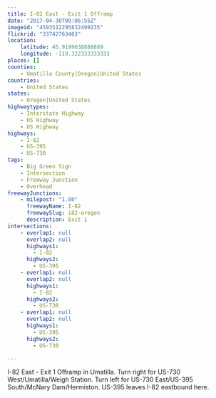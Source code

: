 ```yaml
---
title: I-82 East - Exit 1 Offramp
date: "2017-04-30T09:06:55Z"
imageid: "4593512295832499235"
flickrid: "33742763463"
location:
    latitude: 45.9199638888889
    longitude: -119.322333333333
places: []
counties:
    - Umatilla County|Oregon|United States
countries:
    - United States
states:
    - Oregon|United States
highwaytypes:
    - Interstate Highway
    - US Highway
    - US Highway
highways:
    - I-82
    - US-395
    - US-730
tags:
    - Big Green Sign
    - Intersection
    - Freeway Junction
    - Overhead
freewayJunctions:
    - milepost: "1.00"
      freewayName: I-82
      freewaySlug: i82-oregon
      description: Exit 1
intersections:
    - overlap1: null
      overlap2: null
      highways1:
        - I-82
      highways2:
        - US-395
    - overlap1: null
      overlap2: null
      highways1:
        - I-82
      highways2:
        - US-730
    - overlap1: null
      overlap2: null
      highways1:
        - US-395
      highways2:
        - US-730

---
```

I-82 East - Exit 1 Offramp in Umatilla.  Turn right for US-730 West/Umatilla/Weigh Station.  Turn left for US-730 East/US-395 South/McNary Dam/Hermiston.  US-395 leaves I-82 eastbound here.